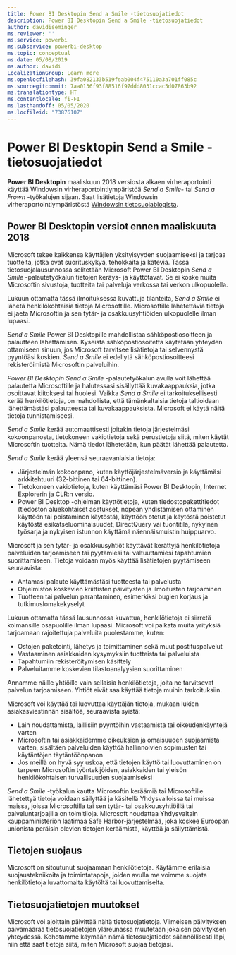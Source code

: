 ```yaml
---
title: Power BI Desktopin Send a Smile -tietosuojatiedot
description: Power BI Desktopin Send a Smile -tietosuojatiedot
author: davidiseminger
ms.reviewer: ''
ms.service: powerbi
ms.subservice: powerbi-desktop
ms.topic: conceptual
ms.date: 05/08/2019
ms.author: davidi
LocalizationGroup: Learn more
ms.openlocfilehash: 39fa082133b519feab004f475110a3a701ff085c
ms.sourcegitcommit: 7aa0136f93f88516f97ddd8031ccac5d07863b92
ms.translationtype: HT
ms.contentlocale: fi-FI
ms.lasthandoff: 05/05/2020
ms.locfileid: "73876107"
---
```

# <a name="power-bi-desktop-send-a-smile-privacy-statement"></a>Power BI Desktopin Send a Smile -tietosuojatiedot

**Power BI Desktopin** maaliskuun 2018 versiosta alkaen virheraportointi käyttää Windowsin virheraportointiympäristöä *Send a Smile*- tai *Send a Frown* -työkalujen sijaan. Saat lisätietoja Windowsin virheraportointiympäristöstä [Windowsin tietosuojablogista](https://blogs.windows.com/windowsexperience/2018/01/24/microsoft-introduces-new-privacy-tools-ahead-of-data-privacy-day/). 

## <a name="for-versions-of-power-bi-desktop-prior-to-march-2018"></a>Power BI Desktopin versiot ennen maaliskuuta 2018

Microsoft tekee kaikkensa käyttäjien yksityisyyden suojaamiseksi ja tarjoaa tuotteita, jotka ovat suorituskykyä, tehokkaita ja käteviä. Tässä tietosuojalausunnossa selitetään Microsoft Power BI Desktopin *Send a Smile* -palautetyökalun tietojen keräys- ja käyttötavat. Se ei koske muita Microsoftin sivustoja, tuotteita tai palveluja verkossa tai verkon ulkopuolella.

Lukuun ottamatta tässä ilmoituksessa kuvattuja tilanteita, *Send a Smile* ei lähetä henkilökohtaisia tietoja Microsoftille. Microsoftille lähetettäviä tietoja ei jaeta Microsoftin ja sen tytär- ja osakkuusyhtiöiden ulkopuolelle ilman lupaasi.

*Send a Smile* Power BI Desktopille mahdollistaa sähköpostiosoitteen ja palautteen lähettämisen. Kyseistä sähköpostiosoitetta käytetään yhteyden ottamiseen sinuun, jos Microsoft tarvitsee lisätietoja tai selvennystä pyyntöäsi koskien. *Send a Smile* ei edellytä sähköpostiosoitteesi rekisteröimistä Microsoftin palveluihin.

*Power BI Desktopin Send a Smile* -palautetyökalun avulla voit lähettää palautetta Microsoftille ja halutessasi sisällyttää kuvakaappauksia, jotka osoittavat kiitoksesi tai huolesi. Vaikka *Send a Smile* ei tarkoituksellisesti kerää henkilötietoja, on mahdollista, että tämänkaltaisia tietoja taltioidaan lähettämästäsi palautteesta tai kuvakaappauksista. Microsoft ei käytä näitä tietoja tunnistamiseesi.

*Send a Smile* kerää automaattisesti joitakin tietoja järjestelmäsi kokoonpanosta, tietokoneen vakiotietoja sekä perustietoja siitä, miten käytät Microsoftin tuotteita. Nämä tiedot lähetetään, kun päätät lähettää palautetta.

*Send a Smile* kerää yleensä seuraavanlaisia tietoja:

* Järjestelmän kokoonpano, kuten käyttöjärjestelmäversio ja käyttämäsi arkkitehtuuri (32-bittinen tai 64-bittinen).
* Tietokoneen vakiotietoja, kuten käyttämäsi Power BI Desktopin, Internet Explorerin ja CLR:n versio.
* Power BI Desktop -ohjelman käyttötietoja, kuten tiedostopakettitiedot (tiedoston aluekohtaiset asetukset, nopean yhdistämisen ottaminen käyttöön tai poistaminen käytöstä), käyttöön otetut ja käytöstä poistetut käytöstä esikatseluominaisuudet, DirectQuery vai tuontitila, nykyinen työsarja ja nykyisen istunnon käyttämä näennäismuistin huippuarvo.

Microsoft ja sen tytär- ja osakkuusyhtiöt käyttävät kerättyjä henkilötietoja palveluiden tarjoamiseen tai pyytämiesi tai valtuuttamiesi tapahtumien suorittamiseen. Tietoja voidaan myös käyttää lisätietojen pyytämiseen seuraavista:

* Antamasi palaute käyttämästäsi tuotteesta tai palvelusta
* Ohjelmistoa koskevien kriittisten päivitysten ja ilmoitusten tarjoaminen
* Tuotteen tai palvelun parantaminen, esimerkiksi bugien korjaus ja tutkimuslomakekyselyt

Lukuun ottamatta tässä lausunnossa kuvattua, henkilötietoja ei siirretä kolmansille osapuolille ilman lupaasi. Microsoft voi palkata muita yrityksiä tarjoamaan rajoitettuja palveluita puolestamme, kuten:

* Ostojen paketointi, lähetys ja toimittaminen sekä muut postituspalvelut
* Vastaaminen asiakkaiden kysymyksiin tuotteista tai palveluista
* Tapahtumiin rekisteröitymisen käsittely
* Palveluitamme koskevien tilastoanalyysien suorittaminen

Annamme näille yhtiöille vain sellaisia henkilötietoja, joita ne tarvitsevat palvelun tarjoamiseen. Yhtiöt eivät saa käyttää tietoja muihin tarkoituksiin.

Microsoft voi käyttää tai luovuttaa käyttäjän tietoja, mukaan lukien asiakasviestinnän sisältöä, seuraavista syistä:

* Lain noudattamista, laillisiin pyyntöihin vastaamista tai oikeudenkäyntejä varten
* Microsoftin tai asiakkaidemme oikeuksien ja omaisuuden suojaamista varten, sisältäen palveluiden käyttöä hallinnoivien sopimusten tai käytäntöjen täytäntöönpanon
* Jos meillä on hyvä syy uskoa, että tietojen käyttö tai luovuttaminen on tarpeen Microsoftin työntekijöiden, asiakkaiden tai yleisön henkilökohtaisen turvallisuuden suojaamiseksi

*Send a Smile* -työkalun kautta Microsoftin keräämiä tai Microsoftille lähetettyä tietoja voidaan säilyttää ja käsitellä Yhdysvalloissa tai muissa maissa, joissa Microsoftilla tai sen tytär- tai osakkuusyhtiöillä tai palveluntarjoajilla on toimitiloja. Microsoft noudattaa Yhdysvaltain kauppaministeriön laatimaa Safe Harbor-järjestelmää, joka koskee Euroopan unionista peräisin olevien tietojen keräämistä, käyttöä ja säilyttämistä.

## <a name="security-of-your-information"></a>Tietojen suojaus
Microsoft on sitoutunut suojaamaan henkilötietoja. Käytämme erilaisia suojaustekniikoita ja toimintatapoja, joiden avulla me voimme suojata henkilötietoja luvattomalta käytöltä tai luovuttamiselta.

## <a name="changes-to-this-privacy-statement"></a>Tietosuojatietojen muutokset
Microsoft voi ajoittain päivittää näitä tietosuojatietoja. Viimeisen päivityksen päivämäärää tietosuojatietojen yläreunassa muutetaan jokaisen päivityksen yhteydessä. Kehotamme käymään nämä tietosuojatiedot säännöllisesti läpi, niin että saat tietoja siitä, miten Microsoft suojaa tietojasi.

